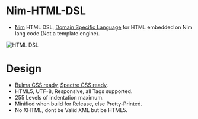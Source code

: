 # Nim-HTML-DSL

- [Nim](https://nim-lang.org) HTML DSL, [Domain Specific Language](https://en.wikipedia.org/wiki/Domain-specific_language) for HTML embedded on Nim lang code (Not a template engine).

![HTML DSL](https://raw.githubusercontent.com/juancarlospaco/nim-html-dsl/master/temp.png "HTML for Cats")


# Design

- [Bulma CSS ready](https://bulma.io), [Spectre CSS ready](https://picturepan2.github.io/spectre/getting-started.html).
- HTML5, UTF-8, Responsive, all Tags supported.
- 255 Levels of indentation maximum.
- Minified when build for Release, else Pretty-Printed.
- No XHTML, dont be Valid XML but be HTML5.
